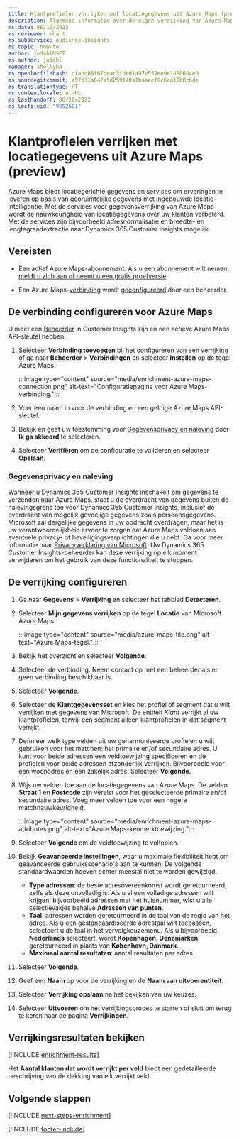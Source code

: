 ```yaml
---
title: Klantprofielen verrijken met locatiegegevens uit Azure Maps (preview)
description: Algemene informatie over de eigen verrijking van Azure Maps.
ms.date: 06/10/2022
ms.reviewer: mhart
ms.subservice: audience-insights
ms.topic: how-to
author: jodahlMSFT
ms.author: jodahl
manager: shellyha
ms.openlocfilehash: dfadc08f67beac3fded1a97e557ee9e1880664e0
ms.sourcegitcommit: a97d31a647a5d259140a1baaeef8c6ea10b8cbde
ms.translationtype: HT
ms.contentlocale: nl-NL
ms.lasthandoff: 06/29/2022
ms.locfileid: "9052601"
---
```

# <a name="enrich-customer-profiles-with-location-data-from-azure-maps-preview"></a>Klantprofielen verrijken met locatiegegevens uit Azure Maps (preview)

Azure Maps biedt locatiegerichte gegevens en services om ervaringen te leveren op basis van georuimtelijke gegevens met ingebouwde locatie-intelligentie. Met de services voor gegevensverrijking van Azure Maps wordt de nauwkeurigheid van locatiegegevens over uw klanten verbeterd. Met de services zijn bijvoorbeeld adresnormalisatie en breedte- en lengtegraadextractie naar Dynamics 365 Customer Insights mogelijk.

## <a name="prerequisites"></a>Vereisten

- Een actief Azure Maps-abonnement. Als u een abonnement wilt nemen, [meldt u zich aan of neemt u een gratis proefversie](https://azure.microsoft.com/services/azure-maps/).

- Een Azure Maps-[verbinding](connections.md) wordt [geconfigureerd](#configure-the-connection-for-azure-maps) door een beheerder.

## <a name="configure-the-connection-for-azure-maps"></a>De verbinding configureren voor Azure Maps

U moet een [Beheerder](permissions.md#admin) in Customer Insights zijn en een actieve Azure Maps API-sleutel hebben.

1. Selecteer **Verbinding toevoegen** bij het configureren van een verrijking of ga naar **Beheerder** > **Verbindingen** en selecteer **Instellen** op de tegel Azure Maps.

   :::image type="content" source="media/enrichment-azure-maps-connection.png" alt-text="Configuratiepagina voor Azure Maps-verbinding.":::

1. Voer een naam in voor de verbinding en een geldige Azure Maps API-sleutel.

1. Bekijk en geef uw toestemming voor [Gegevensprivacy en naleving](#data-privacy-and-compliance) door **Ik ga akkoord** te selecteren.

1. Selecteer **Verifiëren** om de configuratie te valideren en selecteer **Opslaan**.

### <a name="data-privacy-and-compliance"></a>Gegevensprivacy en naleving

Wanneer u Dynamics 365 Customer Insights inschakelt om gegevens te verzenden naar Azure Maps, staat u de overdracht van gegevens buiten de nalevingsgrens toe voor Dynamics 365 Customer Insights, inclusief de overdracht van mogelijk gevoelige gegevens zoals persoonsgegevens. Microsoft zal dergelijke gegevens in uw opdracht overdragen, maar het is uw verantwoordelijkheid ervoor te zorgen dat Azure Maps voldoen aan eventuele privacy- of beveiligingsverplichtingen die u hebt. Ga voor meer informatie naar [Privacyverklaring van Microsoft](https://go.microsoft.com/fwlink/?linkid=396732).
Uw Dynamics 365 Customer Insights-beheerder kan deze verrijking op elk moment verwijderen om het gebruik van deze functionaliteit te stoppen.

## <a name="configure-the-enrichment"></a>De verrijking configureren

1. Ga naar **Gegevens** > **Verrijking** en selecteer het tabblad **Detecteren**.

1. Selecteer **Mijn gegevens verrijken** op de tegel **Locatie** van Microsoft Azure Maps.

   :::image type="content" source="media/azure-maps-tile.png" alt-text="Azure Maps-tegel.":::

1. Bekijk het overzicht en selecteer **Volgende**.

1. Selecteer de verbinding. Neem contact op met een beheerder als er geen verbinding beschikbaar is.

1. Selecteer **Volgende**.

1. Selecteer de **Klantgegevensset** en kies het profiel of segment dat u wilt verrijken met gegevens van Microsoft. De entiteit *Klant* verrijkt al uw klantprofielen, terwijl een segment alleen klantprofielen in dat segment verrijkt.

1. Definieer welk type velden uit uw geharmoniseerde profielen u wilt gebruiken voor het matchen: het primaire en/of secundaire adres. U kunt voor beide adressen een veldtoewijzing specificeren en de profielen voor beide adressen afzonderlijk verrijken. Bijvoorbeeld voor een woonadres en een zakelijk adres. Selecteer **Volgende**.

1. Wijs uw velden toe aan de locatiegegevens van Azure Maps. De velden **Straat 1** en **Postcode** zijn vereist voor het geselecteerde primaire en/of secundaire adres. Voeg meer velden toe voor een hogere matchnauwkeurigheid.

   :::image type="content" source="media/enrichment-azure-maps-attributes.png" alt-text="Azure Maps-kenmerktoewijzing.":::

1. Selecteer **Volgende** om de veldtoewijzing te voltooien.

1. Bekijk **Geavanceerde instellingen**, waar u maximale flexibiliteit hebt om geavanceerde gebruiksscenario's aan te kunnen. De volgende standaardwaarden hoeven echter meestal niet te worden gewijzigd.

   - **Type adressen**: de beste adresovereenkomst wordt geretourneerd, zelfs als deze onvolledig is. Als u alleen volledige adressen wilt krijgen, bijvoorbeeld adressen met het huisnummer, wist u alle selectievakjes behalve **Adressen van punten**.
   - **Taal**: adressen worden geretourneerd in de taal van de regio van het adres. Als u een gestandaardiseerde adrestaal wilt toepassen, selecteert u de taal in het vervolgkeuzemenu. Als u bijvoorbeeld **Nederlands** selecteert, wordt **Kopenhagen, Denemarken** geretourneerd in plaats van **København, Danmark**.
   - **Maximaal aantal resultaten**: aantal resultaten per adres.

1. Selecteer **Volgende**.

1. Geef een **Naam** op voor de verrijking en de **Naam van uitvoerentiteit**.

1. Selecteer **Verrijking opslaan** na het bekijken van uw keuzes.

1. Selecteer **Uitvoeren** om het verrijkingsproces te starten of sluit om terug te keren naar de pagina **Verrijkingen**.

## <a name="view-enrichment-results"></a>Verrijkingsresultaten bekijken

[!INCLUDE [enrichment-results](includes/enrichment-results.md)]

Het **Aantal klanten dat wordt verrijkt per veld** biedt een gedetailleerde beschrijving van de dekking van elk verrijkt veld.

## <a name="next-steps"></a>Volgende stappen

[!INCLUDE [next-steps-enrichment](includes/next-steps-enrichment.md)]

[!INCLUDE [footer-include](includes/footer-banner.md)]

